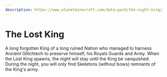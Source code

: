 ```yaml
---
description: https://www.planetminecraft.com/data-pack/the-night-king/
---
```


# The Lost King

A long forgotten King of a long ruined Nation who managed to harness Ancient Glitchtech to preserve himself, his Royals Guards and Army. When the Lost King spawns, the night will stay until the King be vanquished. During the night, you will only find Skeletons (without bows) remnants of the King's army.

